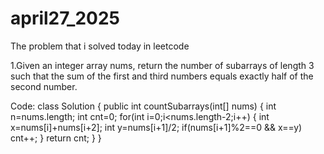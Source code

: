 # april27_2025
The problem that i solved today in leetcode

1.Given an integer array nums, return the number of subarrays of length 3 such that the sum of the first and third numbers equals exactly half of the second number.

Code:
class Solution {
    public int countSubarrays(int[] nums) {
        int n=nums.length;
        int cnt=0;
        for(int i=0;i<nums.length-2;i++)
        {
            int x=nums[i]+nums[i+2];
            int y=nums[i+1]/2;
            if(nums[i+1]%2==0 && x==y)
                cnt++;
        }
        return cnt;
    }
}
